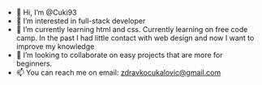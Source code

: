 - 👋 Hi, I’m @Cuki93
- 👀 I’m interested in full-stack developer
- 🌱 I’m currently learning html and css. Currently learning on free code camp. In the past I had little contact with web design and now I want to improve my knowledge
- 💞️ I’m looking to collaborate on  easy projects that are more for beginners.
- 📫 You can reach me on email: zdravkocukalovic@gmail.com

<!---
Cuki93/Cuki93 is a ✨ special ✨ repository because its `README.md` (this file) appears on your GitHub profile.
You can click the Preview link to take a look at your changes.
--->
